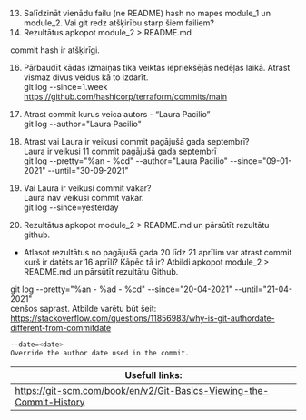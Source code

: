 13. Salīdzināt vienādu failu (ne README) hash no mapes module_1 un module_2. Vai git redz atšķirību starp šiem failiem?
14. Rezultātus apkopot module_2 > README.md

commit hash ir atšķirīgi. 

16. Pārbaudīt kādas izmaiņas tika veiktas iepriekšējās nedēļas laikā. Atrast vismaz divus veidus kā to izdarīt.  
git log --since=1.week  
https://github.com/hashicorp/terraform/commits/main

17. Atrast commit kurus veica autors - “Laura Pacilio”  
git log --author="Laura Pacilio"

18. Atrast vai Laura ir veikusi commit pagājušā gada septembrī?  
Laura ir veikusi 11 commit pagājušā gada septembrī  
git log --pretty="%an - %cd" --author="Laura Pacilio" --since="09-01-2021" --until="30-09-2021"

19. Vai Laura ir veikusi commit vakar?  
Laura nav veikusi commit vakar.  
git log --since=yesterday

20. Rezultātus apkopot module_2 > README.md un pārsūtīt rezultātu github.

* Atlasot rezultātus no pagājušā gada 20 līdz 21 aprīlim var atrast commit kurš ir datēts ar 16 aprīli? Kāpēc tā ir? Atbildi apkopot module_2 > README.md un pārsūtīt rezultātu Github.  

git log --pretty="%an - %ad - %cd" --since="20-04-2021" --until="21-04-2021"  
cenšos saprast. Atbilde varētu būt šeit:  https://stackoverflow.com/questions/11856983/why-is-git-authordate-different-from-commitdate

```sh
--date=<date>
Override the author date used in the commit.
```

|Usefull links:|
| ------ | 
|https://git-scm.com/book/en/v2/Git-Basics-Viewing-the-Commit-History|